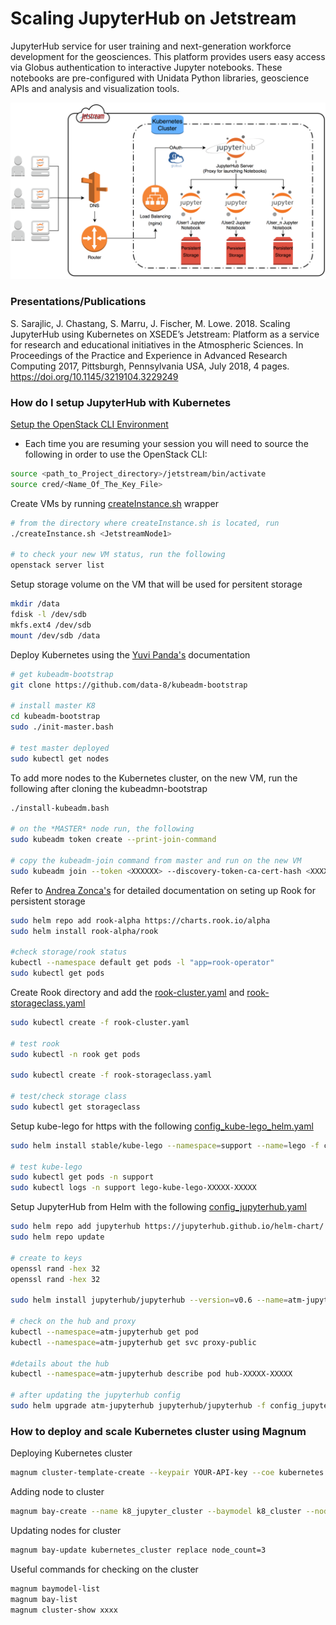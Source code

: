 # Scaling JupyterHub on Jetstream

JupyterHub service for user training and next-generation workforce development for the geosciences. This platform provides users easy access via Globus authentication to interactive Jupyter notebooks. These notebooks are pre-configured with Unidata Python libraries, geoscience APIs and analysis and visualization tools.

![JupyterHub_Kubernetes](JupyterK8_Jetstream_Design.png)

### Presentations/Publications ###
S. Sarajlic, J. Chastang, S. Marru, J. Fischer, M. Lowe. 2018. Scaling JupyterHub using Kubernetes on XSEDE’s Jetstream: Platform as a service for research and educational initiatives in the Atmospheric Sciences. In Proceedings of the Practice and Experience in Advanced Research Computing 2017, Pittsburgh, Pennsylvania USA, July 2018, 4 pages. https://doi.org/10.1145/3219104.3229249

### How do I setup JupyterHub with Kubernetes ###
[Setup the OpenStack CLI Environment](https://iujetstream.atlassian.net/wiki/spaces/JWT/pages/40796180/Installing+the+Openstack+clients+on+OS+X) 

* Each time you are resuming your session you will need to source the following in order to use the OpenStack CLI:

```Bash
source <path_to_Project_directory>/jetstream/bin/activate
source cred/<Name_Of_The_Key_File>
```

Create VMs by running [createInstance.sh](createInstance.sh) wrapper
```Bash
# from the directory where createInstance.sh is located, run
./createInstance.sh <JetstreamNode1>

# to check your new VM status, run the following
openstack server list

```

Setup storage volume on the VM that will be used for persitent storage
```Bash
mkdir /data
fdisk -l /dev/sdb
mkfs.ext4 /dev/sdb
mount /dev/sdb /data
```

Deploy Kubernetes using the [Yuvi Panda's](https://github.com/data-8/kubeadm-bootstrap) documentation
 
```Bash
# get kubeadm-bootstrap
git clone https://github.com/data-8/kubeadm-bootstrap

# install master K8
cd kubeadm-bootstrap
sudo ./init-master.bash

# test master deployed
sudo kubectl get nodes
```

To add more nodes to the Kubernetes cluster, on the new VM, run the following after cloning the kubeadmn-bootstrap

```Bash
./install-kubeadm.bash

# on the *MASTER* node run, the following
sudo kubeadm token create --print-join-command

# copy the kubeadm-join command from master and run on the new VM
sudo kubeadm join --token <XXXXXX> --discovery-token-ca-cert-hash <XXXXXX>
```

Refer to [Andrea Zonca's](https://zonca.github.io/2017/12/scalable-jupyterhub-kubernetes-jetstream.html) for detailed documentation on seting up Rook for persistent storage

```Bash
sudo helm repo add rook-alpha https://charts.rook.io/alpha
sudo helm install rook-alpha/rook

#check storage/rook status
kubectl --namespace default get pods -l "app=rook-operator"
sudo kubectl get pods
```

Create Rook directory and add the [rook-cluster.yaml](rook-cluster.yaml) and [rook-storageclass.yaml](rook-storageclass.yaml) 

```Bash
sudo kubectl create -f rook-cluster.yaml

# test rook 
sudo kubectl -n rook get pods

sudo kubectl create -f rook-storageclass.yaml

# test/check storage class
sudo kubectl get storageclass
```

Setup kube-lego for https with the following [config_kube-lego_helm.yaml](config_kube-lego_helm.yaml)

```Bash
sudo helm install stable/kube-lego --namespace=support --name=lego -f config_kube-lego_helm.yaml

# test kube-lego
sudo kubectl get pods -n support
sudo kubectl logs -n support lego-kube-lego-XXXXX-XXXXX
```

Setup JupyterHub from Helm with the following [config_jupyterhub.yaml](config_jupyterhub.yaml)
```Bash
sudo helm repo add jupyterhub https://jupyterhub.github.io/helm-chart/
sudo helm repo update

# create to keys
openssl rand -hex 32
openssl rand -hex 32

sudo helm install jupyterhub/jupyterhub --version=v0.6 --name=atm-jupyterhub --namespace=atm-jupyterhub -f config_jupyterhub.yaml

# check on the hub and proxy
kubectl --namespace=atm-jupyterhub get pod
kubectl --namespace=atm-jupyterhub get svc proxy-public

#details about the hub
kubectl --namespace=atm-jupyterhub describe pod hub-XXXXX-XXXXX

# after updating the jupyterhub config
sudo helm upgrade atm-jupyterhub jupyterhub/jupyterhub -f config_jupyterhub.yaml
```

### How to deploy and scale Kubernetes cluster using Magnum ###

Deploying Kubernetes cluster

```Bash
magnum cluster-template-create --keypair YOUR-API-key --coe kubernetes --name kubernetes_cluster --external-network-id public --image fedora-atomic-ocata --flavor m1.small --master-flavor m1.small --volume-driver cinder --fixed-network OS_ssemir-api-net --fixed-subnet OS_ssemir-api-subnet1 --network-driver flannel --docker-volume-size 10 --docker-storage-driver overlay --floating-ip-enabled
```

Adding node to cluster
```Bash
magnum bay-create --name k8_jupyter_cluster --baymodel k8_cluster --node-count 1
```

Updating nodes for cluster
```Bash
magnum bay-update kubernetes_cluster replace node_count=3
```

Useful commands for checking on the cluster
```Bash
magnum baymodel-list
magnum bay-list
magnum cluster-show xxxx
```


